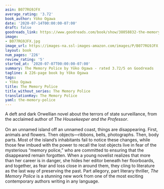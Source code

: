 ```yaml
---
asin: B077RG9JFX
average_rating: '3.72'
book_author: Yōko Ogawa
date: '2020-07-14T00:00:00-07:00'
draft: false
goodreads_link: https://www.goodreads.com/book/show/38058832-the-memory-police
image:
- B077RG9JFX.jpg
image_url: https://images-na.ssl-images-amazon.com/images/P/B077RG9JFX.01._SCLZZZZZZZ.jpg
layout: book
num_pages: '226'
review_rating: '5'
started_at: '2020-07-07T00:00:00-07:00'
summary: The Memory Police by Yōko Ogawa - rated 3.72/5 on Goodreads
tagline: A 226-page book by Yōko Ogawa
tags:
- Yōko Ogawa
title: The Memory Police
title_without_series: The Memory Police
translationKey: The Memory Police
yaml: the-memory-police
---
```


A deft and dark Orwellian novel about the terrors of state surveillance, from the acclaimed author of <em>The Housekeeper and the Professor</em>.<br /><br />On an unnamed island off an unnamed coast, things are disappearing. First, animals and flowers. Then objects—ribbons, bells, photographs. Then, body parts. Most of the island’s inhabitants fail to notice these changes, while those few imbued with the power to recall the lost objects live in fear of the mysterious “memory police,” who are committed to ensuring that the disappeared remain forgotten. When a young novelist realizes that more than her career is in danger, she hides her editor beneath her floorboards, and together, as fear and loss close in around them, they cling to literature as the last way of preserving the past. Part allegory, part literary thriller, <em>The Memory Police</em> is a stunning new work from one of the most exciting contemporary authors writing in any language.